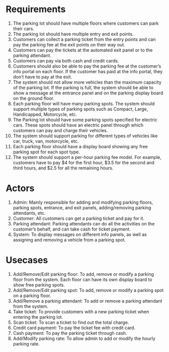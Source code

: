 # Requirements

1. The parking lot should have multiple floors where customers can park their cars.
2. The parking lot should have multiple entry and exit points.
3. Customers can collect a parking ticket from the entry points and can pay the parking fee at the exit points on their way out.
4. Customers can pay the tickets at the automated exit panel or to the parking attendant.
5. Customers can pay via both cash and credit cards.
6. Customers should also be able to pay the parking fee at the customer’s info portal on each floor. If the customer has paid at the info portal, they don’t have to pay at the exit.
7. The system should not allow more vehicles than the maximum capacity of the parking lot. If the parking is full, the system should be able to show a message at the entrance panel and on the parking display board on the ground floor.
8. Each parking floor will have many parking spots. The system should support multiple types of parking spots such as Compact, Large, Handicapped, Motorcycle, etc.
9. The Parking lot should have some parking spots specified for electric cars. These spots should have an electric panel through which customers can pay and charge their vehicles.
10. The system should support parking for different types of vehicles like car, truck, van, motorcycle, etc.
11. Each parking floor should have a display board showing any free parking spot for each spot type.
12. The system should support a per-hour parking fee model. For example, customers have to pay $4 for the first hour, $3.5 for the second and third hours, and $2.5 for all the remaining hours.

# Actors

1. Admin: Mainly responsible for adding and modifying parking floors, parking spots, entrance, and exit panels, adding/removing parking attendants, etc.
2. Customer: All customers can get a parking ticket and pay for it.
3. Parking attendant: Parking attendants can do all the activities on the customer’s behalf, and can take cash for ticket payment.
4. System: To display messages on different info panels, as well as assigning and removing a vehicle from a parking spot.

# Usecases

1. Add/Remove/Edit parking floor: To add, remove or modify a parking floor from the system. Each floor can have its own display board to show free parking spots.
2. Add/Remove/Edit parking spot: To add, remove or modify a parking spot on a parking floor.
3. Add/Remove a parking attendant: To add or remove a parking attendant from the system.
4. Take ticket: To provide customers with a new parking ticket when entering the parking lot.
5. Scan ticket: To scan a ticket to find out the total charge.
6. Credit card payment: To pay the ticket fee with credit card.
7. Cash payment: To pay the parking ticket through cash.
8. Add/Modify parking rate: To allow admin to add or modify the hourly parking rate.
